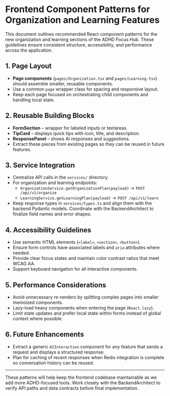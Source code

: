 # Frontend Component Patterns for Organization and Learning Features

This document outlines recommended React component patterns for the new organization and learning sections of the ADHD Focus Hub. These guidelines ensure consistent structure, accessibility, and performance across the application.

## 1. Page Layout
- **Page components** (`pages/Organization.tsx` and `pages/Learning.tsx`) should assemble smaller, reusable components.
- Use a common `page` wrapper class for spacing and responsive layout.
- Keep each page focused on orchestrating child components and handling local state.

## 2. Reusable Building Blocks
- **FormSection** – wrapper for labeled inputs or textareas.
- **TipCard** – displays quick tips with icon, title, and description.
- **ResponsePanel** – shows AI responses and suggestions.
- Extract these pieces from existing pages so they can be reused in future features.

## 3. Service Integration
- Centralize API calls in the `services/` directory.
- For organization and learning endpoints:
  - `OrganizationService.getOrganizationPlan(payload)` → `POST /api/v1/organize`
  - `LearningService.getLearningPlan(payload)` → `POST /api/v1/learn`
- Keep response types in `services/types.ts` and align them with the backend Pydantic models. Coordinate with the BackendArchitect to finalize field names and error shapes.

## 4. Accessibility Guidelines
- Use semantic HTML elements (`<label>`, `<section>`, `<button>`).
- Ensure form controls have associated labels and `aria` attributes where needed.
- Provide clear focus states and maintain color contrast ratios that meet WCAG AA.
- Support keyboard navigation for all interactive components.

## 5. Performance Considerations
- Avoid unnecessary re-renders by splitting complex pages into smaller memoized components.
- Lazy-load heavy components when entering the page (`React.lazy`).
- Limit state updates and prefer local state within forms instead of global context where possible.

## 6. Future Enhancements
- Extract a generic `AIInteraction` component for any feature that sends a request and displays a structured response.
- Plan for caching of recent responses when Redis integration is complete so conversation history can be reused.

---
These patterns will help keep the frontend codebase maintainable as we add more ADHD-focused tools. Work closely with the BackendArchitect to verify API paths and data contracts before final implementation.
